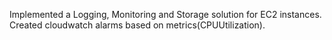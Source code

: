 Implemented a Logging, Monitoring and Storage solution for EC2 instances.
Created cloudwatch alarms based on metrics(CPUUtilization).
